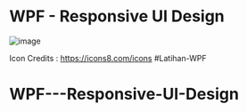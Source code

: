 # WPF - Responsive UI Design

![image](https://github.com/zunia25/WPF---Responsive-UI-Design/blob/main/hasil.png)


Icon Credits : https://icons8.com/icons
#Latihan-WPF
# WPF---Responsive-UI-Design
